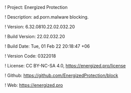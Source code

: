 ! Project: Energized Protection

! Description: ad.porn.malware blocking.

! Version: 6.32.0810.22.02.032.20

! Build Version: 22.02.032.20

! Build Date: Tue, 01 Feb 22 20:18:47 +06

! Version Code: 0322018

! License: CC BY-NC-SA 4.0, https://energized.pro/license

! Github: https://github.com/EnergizedProtection/block

! Web: https://energized.pro
